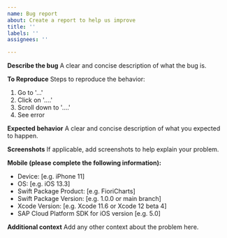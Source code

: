 ```yaml
---
name: Bug report
about: Create a report to help us improve
title: ''
labels: ''
assignees: ''

---
```


**Describe the bug**
A clear and concise description of what the bug is.

**To Reproduce**
Steps to reproduce the behavior:
1. Go to '...'
2. Click on '....'
3. Scroll down to '....'
4. See error

**Expected behavior**
A clear and concise description of what you expected to happen.

**Screenshots**
If applicable, add screenshots to help explain your problem.

**Mobile (please complete the following information):**
 - Device: [e.g. iPhone 11]
 - OS: [e.g. iOS 13.3]
 - Swift Package Product: [e.g. FioriCharts]
 - Swift Package Version: [e.g. 1.0.0 or main branch]
 - Xcode Version: [e.g. Xcode 11.6 or Xcode 12 beta 4]
 - SAP Cloud Platform SDK for iOS version [e.g. 5.0]

**Additional context**
Add any other context about the problem here.
